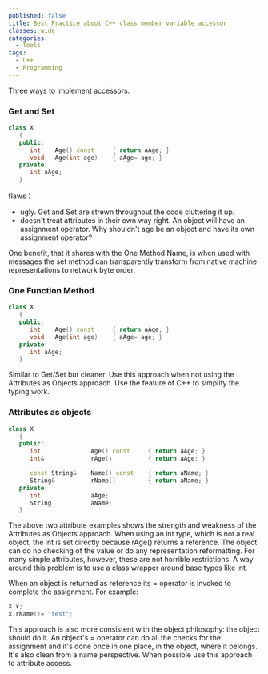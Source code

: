 ```yaml
---
published: false
title: Best Practice about C++ class member variable accessor
classes: wide
categories:
  - Tools
tags:
  - C++
  - Programming
---
```



Three ways to implement accessors.

### Get and Set
```c++
class X
   {
   public:
      int    Age() const     { return aAge; }
      void   Age(int age)    { aAge= age; }
   private:
      int aAge;
   }
```
flaws：
* ugly. Get and Set are strewn throughout the code cluttering it up.
* doesn't treat attributes in their own way right.  An object will have an assignment operator. Why shouldn't age be an object and have its own assignment operator?

One benefit, that it shares with the One Method Name, is when used with messages the set method can transparently transform from native machine representations to network byte order.

### One Function Method
```c++
class X
   {
   public:
      int    Age() const     { return aAge; }
      void   Age(int age)    { aAge= age; }
   private:
      int aAge;
   }
```
Similar to Get/Set but cleaner. Use this approach when not using the Attributes as Objects approach. Use the feature of C++ to simplify the typing work. 


### Attributes as objects
```c++
class X
   {
   public:
      int              Age() const     { return aAge; }
      int&             rAge()          { return aAge; }

      const String&    Name() const    { return aName; }
      String&          rName()         { return aName; }
   private:
      int              aAge;
      String           aName;
   }
```
The above two attribute examples shows the strength and weakness of the Attributes as Objects approach.
When using an int type, which is not a real object, the int is set directly because rAge() returns a reference. The object can do no checking of the value or do any representation reformatting. For many simple attributes, however, these are not horrible restrictions. A way around this problem is to use a class wrapper around base types like int.

When an object is returned as reference its = operator is invoked to complete the assignment. For example:
```c++
X x;
x.rName()= "test";
```
This approach is also more consistent with the object philosophy: the object should do it. An object's = operator can do all the checks for the assignment and it's done once in one place, in the object, where it belongs. It's also clean from a name perspective.
When possible use this approach to attribute access.
